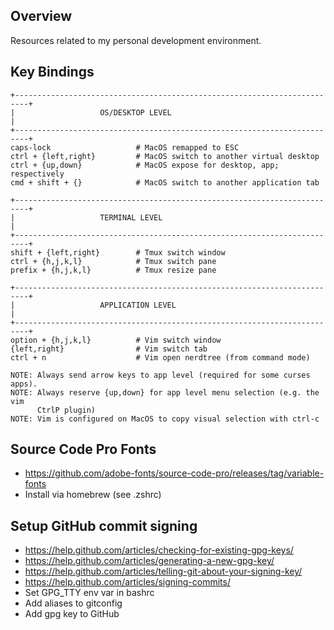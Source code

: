 Overview
--------

Resources related to my personal development environment.


Key Bindings
------------

    +-------------------------------------------------------------------------+
    |                   OS/DESKTOP LEVEL                                      |
    +-------------------------------------------------------------------------+
    caps-lock                   # MacOS remapped to ESC
    ctrl + {left,right}         # MacOS switch to another virtual desktop
    ctrl + {up,down}            # MacOS expose for desktop, app; respectively
    cmd + shift + {}            # MacOS switch to another application tab

    +-------------------------------------------------------------------------+
    |                   TERMINAL LEVEL                                        |
    +-------------------------------------------------------------------------+
    shift + {left,right}        # Tmux switch window
    ctrl + {h,j,k,l}            # Tmux switch pane
    prefix + {h,j,k,l}          # Tmux resize pane

    +-------------------------------------------------------------------------+
    |                   APPLICATION LEVEL                                     |
    +-------------------------------------------------------------------------+
    option + {h,j,k,l}          # Vim switch window
    {left,right}                # Vim switch tab
    ctrl + n                    # Vim open nerdtree (from command mode)

    NOTE: Always send arrow keys to app level (required for some curses apps).
    NOTE: Always reserve {up,down} for app level menu selection (e.g. the vim
          CtrlP plugin)
    NOTE: Vim is configured on MacOS to copy visual selection with ctrl-c


Source Code Pro Fonts
---------------------

* https://github.com/adobe-fonts/source-code-pro/releases/tag/variable-fonts
* Install via homebrew (see .zshrc)


Setup GitHub commit signing
---------------------------

* https://help.github.com/articles/checking-for-existing-gpg-keys/
* https://help.github.com/articles/generating-a-new-gpg-key/
* https://help.github.com/articles/telling-git-about-your-signing-key/
* https://help.github.com/articles/signing-commits/
* Set GPG\_TTY env var in bashrc
* Add aliases to gitconfig
* Add gpg key to GitHub
